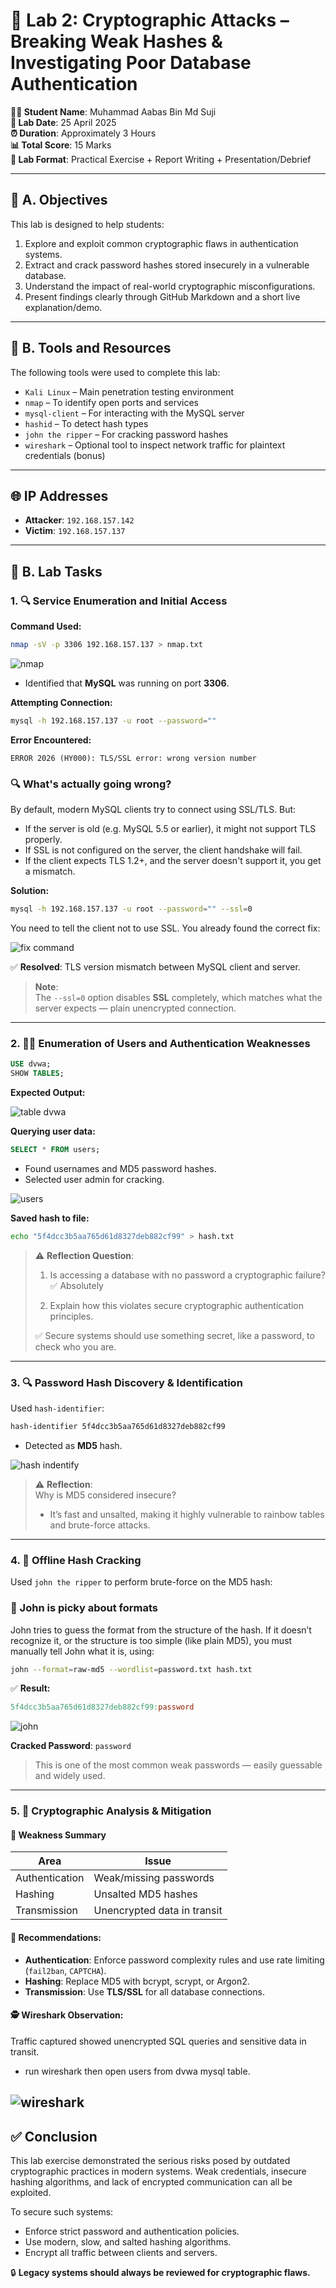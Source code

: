 # 🧪 Lab 2: Cryptographic Attacks – Breaking Weak Hashes & Investigating Poor Database Authentication

**👨‍🏫 Student Name**: Muhammad Aabas Bin Md Suji  
**📅 Lab Date**: 25 April 2025  
**⏰ Duration**: Approximately 3 Hours  
**📊 Total Score**: 15 Marks  
**🧠 Lab Format**: Practical Exercise + Report Writing + Presentation/Debrief

---

## 🎯 A. Objectives

This lab is designed to help students:

1. Explore and exploit common cryptographic flaws in authentication systems.
2. Extract and crack password hashes stored insecurely in a vulnerable database.
3. Understand the impact of real-world cryptographic misconfigurations.
4. Present findings clearly through GitHub Markdown and a short live explanation/demo.

---

## 🔧 B. Tools and Resources

The following tools were used to complete this lab:

- `Kali Linux` – Main penetration testing environment  
- `nmap` – To identify open ports and services  
- `mysql-client` – For interacting with the MySQL server  
- `hashid` – To detect hash types  
- `john the ripper` – For cracking password hashes  
- `wireshark` – Optional tool to inspect network traffic for plaintext credentials (bonus)

---

## 🌐 IP Addresses

- **Attacker**: `192.168.157.142`  
- **Victim**: `192.168.157.137`  

---

## 🧩 B. Lab Tasks

### 1. 🔍 Service Enumeration and Initial Access

**Command Used:**

```bash
nmap -sV -p 3306 192.168.157.137 > nmap.txt

```
![nmap](screenshot/nmap_scan.png)

- Identified that **MySQL** was running on port **3306**.

**Attempting Connection:**

```bash
mysql -h 192.168.157.137 -u root --password=""
```

**Error Encountered:**
```vbnet
ERROR 2026 (HY000): TLS/SSL error: wrong version number
```

### 🔍 What's actually going wrong?
By default, modern MySQL clients try to connect using SSL/TLS.
But:

- If the server is old (e.g. MySQL 5.5 or earlier), it might not support TLS properly.
- If SSL is not configured on the server, the client handshake will fail.
- If the client expects TLS 1.2+, and the server doesn't support it, you get a mismatch.


**Solution:**

```bash
mysql -h 192.168.157.137 -u root --password="" --ssl=0
```
You need to tell the client not to use SSL. You already found the correct fix:

![fix command](screenshot/fix_command.png)

✅ **Resolved**: TLS version mismatch between MySQL client and server.

> **Note**:  
> The `--ssl=0` option disables **SSL** completely, which matches what the server expects — plain unencrypted connection.

---

### 2. 🧑‍💻 Enumeration of Users and Authentication Weaknesses

```sql
USE dvwa;
SHOW TABLES;
```

**Expected Output:**

![table dvwa](screenshot/table.png)

**Querying user data:**

```sql
SELECT * FROM users;
```

- Found usernames and MD5 password hashes.
- Selected user admin for cracking.

![users](screenshot/users.png)

**Saved hash to file:**

```bash
echo "5f4dcc3b5aa765d61d8327deb882cf99" > hash.txt
```

> ⚠️ **Reflection Question**:  
> 1. Is accessing a database with no password a cryptographic failure?  
> ✅ Absolutely
>
> 2. Explain how this violates secure cryptographic authentication 
> principles.
>
> ✅ Secure systems should use something secret, like a password, to 
> check who you are.


---

### 3. 🔍 Password Hash Discovery & Identification

Used `hash-identifier`:

```bash
hash-identifier 5f4dcc3b5aa765d61d8327deb882cf99
```

- Detected as **MD5** hash.

![hash indentify](screenshot/hash_indentify.png)

> ⚠️ **Reflection**:  
> Why is MD5 considered insecure? 
> - It’s fast and unsalted, making it highly vulnerable to rainbow tables and brute-force attacks.



---

### 4. 🧨 Offline Hash Cracking

Used `john the ripper` to perform brute-force on the MD5 hash:

### 🧠 John is picky about formats
John tries to guess the format from the structure of the hash. If it doesn’t recognize it, or the structure is too simple (like plain MD5), you must manually tell John what it is, using:

```bash
john --format=raw-md5 --wordlist=password.txt hash.txt

```

✅ **Result:**
```makefile
5f4dcc3b5aa765d61d8327deb882cf99:password
```

![john](image.png)

**Cracked Password**: `password`

> This is one of the most common weak passwords — easily guessable and widely used.

---

### 5. 🔐 Cryptographic Analysis & Mitigation

#### 🔎 Weakness Summary

| Area          | Issue                      |
|---------------|----------------------------|
| Authentication | Weak/missing passwords     |
| Hashing        | Unsalted MD5 hashes        |
| Transmission   | Unencrypted data in transit|


#### 🔧 Recommendations:

- **Authentication**: Enforce password complexity rules and use rate limiting (`fail2ban`, `CAPTCHA`).
- **Hashing**: Replace MD5 with bcrypt, scrypt, or Argon2.
- **Transmission**: Use **TLS/SSL** for all database connections.

#### 🕵️ Wireshark Observation:
Traffic captured showed unencrypted SQL queries and sensitive data in transit.

- run wireshark then open users from dvwa mysql table.

![wireshark](screenshot/wireshark.png)
---

## ✅ Conclusion

This lab exercise demonstrated the serious risks posed by outdated cryptographic practices in modern systems. Weak credentials, insecure hashing algorithms, and lack of encrypted communication can all be exploited.

To secure such systems:
- Enforce strict password and authentication policies.
- Use modern, slow, and salted hashing algorithms.
- Encrypt all traffic between clients and servers.

🔒 **Legacy systems should always be reviewed for cryptographic flaws.**